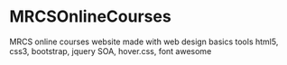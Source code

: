 # MRCSOnlineCourses
MRCS online courses website
made with web design basics tools
html5, css3, bootstrap, jquery
SOA, hover.css, font awesome
